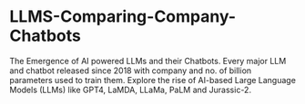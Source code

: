 # LLMS-Comparing-Company-Chatbots
The Emergence of AI powered LLMs and their Chatbots.  Every major LLM and chatbot released since 2018 with company and no. of billion parameters used to train them.  Explore the rise of AI-based Large Language Models (LLMs) like GPT4, LaMDA, LLaMa, PaLM and Jurassic-2.

